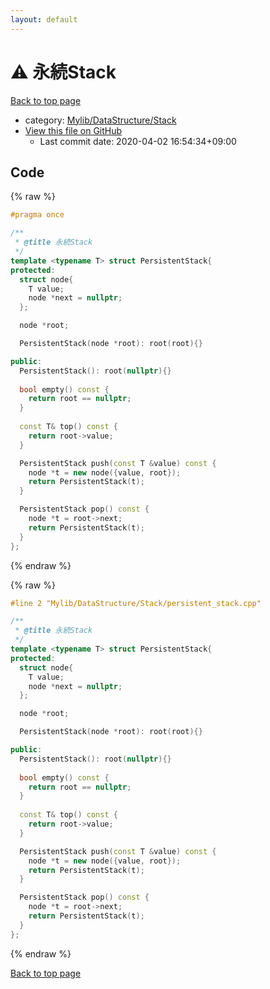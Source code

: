 ```yaml
---
layout: default
---
```


<!-- mathjax config similar to math.stackexchange -->
<script type="text/javascript" async
  src="https://cdnjs.cloudflare.com/ajax/libs/mathjax/2.7.5/MathJax.js?config=TeX-MML-AM_CHTML">
</script>
<script type="text/x-mathjax-config">
  MathJax.Hub.Config({
    TeX: { equationNumbers: { autoNumber: "AMS" }},
    tex2jax: {
      inlineMath: [ ['$','$'] ],
      processEscapes: true
    },
    "HTML-CSS": { matchFontHeight: false },
    displayAlign: "left",
    displayIndent: "2em"
  });
</script>

<script type="text/javascript" src="https://cdnjs.cloudflare.com/ajax/libs/jquery/3.4.1/jquery.min.js"></script>
<script src="https://cdn.jsdelivr.net/npm/jquery-balloon-js@1.1.2/jquery.balloon.min.js" integrity="sha256-ZEYs9VrgAeNuPvs15E39OsyOJaIkXEEt10fzxJ20+2I=" crossorigin="anonymous"></script>
<script type="text/javascript" src="../../../../assets/js/copy-button.js"></script>
<link rel="stylesheet" href="../../../../assets/css/copy-button.css" />


# :warning: 永続Stack

<a href="../../../../index.html">Back to top page</a>

* category: <a href="../../../../index.html#12526f91d29b13109723e3d0cc6a4265">Mylib/DataStructure/Stack</a>
* <a href="{{ site.github.repository_url }}/blob/master/Mylib/DataStructure/Stack/persistent_stack.cpp">View this file on GitHub</a>
    - Last commit date: 2020-04-02 16:54:34+09:00




## Code

<a id="unbundled"></a>
{% raw %}
```cpp
#pragma once

/**
 * @title 永続Stack
 */
template <typename T> struct PersistentStack{
protected:
  struct node{
    T value;
    node *next = nullptr;
  };

  node *root;

  PersistentStack(node *root): root(root){}

public:
  PersistentStack(): root(nullptr){}
  
  bool empty() const {
    return root == nullptr;
  }
  
  const T& top() const {
    return root->value;
  }

  PersistentStack push(const T &value) const {
    node *t = new node({value, root});
    return PersistentStack(t);
  }

  PersistentStack pop() const {
    node *t = root->next;
    return PersistentStack(t);
  }
};

```
{% endraw %}

<a id="bundled"></a>
{% raw %}
```cpp
#line 2 "Mylib/DataStructure/Stack/persistent_stack.cpp"

/**
 * @title 永続Stack
 */
template <typename T> struct PersistentStack{
protected:
  struct node{
    T value;
    node *next = nullptr;
  };

  node *root;

  PersistentStack(node *root): root(root){}

public:
  PersistentStack(): root(nullptr){}
  
  bool empty() const {
    return root == nullptr;
  }
  
  const T& top() const {
    return root->value;
  }

  PersistentStack push(const T &value) const {
    node *t = new node({value, root});
    return PersistentStack(t);
  }

  PersistentStack pop() const {
    node *t = root->next;
    return PersistentStack(t);
  }
};

```
{% endraw %}

<a href="../../../../index.html">Back to top page</a>

